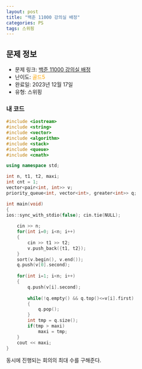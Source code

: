 ```yaml
---
layout: post
title: "백준 11000 강의실 배정"
categories: PS
tags: 스위핑
---
```


## 문제 정보
- 문제 링크: [백준 11000 강의실 배정](https://www.acmicpc.net/problem/11000)
- 난이도: <span style="color:#FFA500">골드5</span>
- 완료일: 2023년 12월 17일
- 유형: 스위핑

### 내 코드

```C++
#include <iostream>
#include <string>
#include <vector>
#include <algorithm>
#include <stack>
#include <queue>
#include <cmath>

using namespace std;

int n, t1, t2, maxi;
int cnt = 1;
vector<pair<int, int>> v;
priority_queue<int, vector<int>, greater<int>> q;

int main(void)
{
ios::sync_with_stdio(false); cin.tie(NULL);	
	
	cin >> n;
	for(int i=0; i<n; i++)
	{
		cin >> t1 >> t2;
		v.push_back({t1, t2});
	}
	sort(v.begin(), v.end());
	q.push(v[0].second);
	
	for(int i=1; i<n; i++)
	{
		q.push(v[i].second);
		
		while(!q.empty() && q.top()<=v[i].first)
		{
			q.pop();
		}
		int tmp = q.size();
		if(tmp > maxi)
			maxi = tmp;
	}
	cout << maxi;
}
```

동시에 진행되는 회의의 최대 수를 구해준다.
